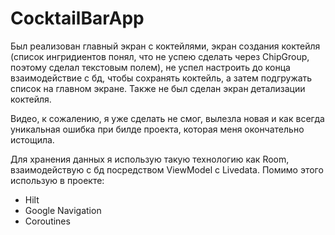 # CocktailBarApp
Был реализован главный экран с коктейлями, экран создания коктейля (список ингридиентов понял, что не успею сделать через ChipGroup, поэтому сделал текстовым полем),
не успел настроить до конца взаимодействие с бд, чтобы сохранять коктейль, а затем подгружать список на главном экране. Также не был сделан экран детализации коктейля.

Видео, к сожалению, я уже сделать не смог, вылезла новая и как всегда уникальная ошибка при билде проекта, которая меня окончательно истощила.

Для хранения данных я использую такую технологию как Room, взаимодействую с бд посредством ViewModel с Livedata.
Помимо этого использую в проекте:
- Hilt
- Google Navigation
- Coroutines
